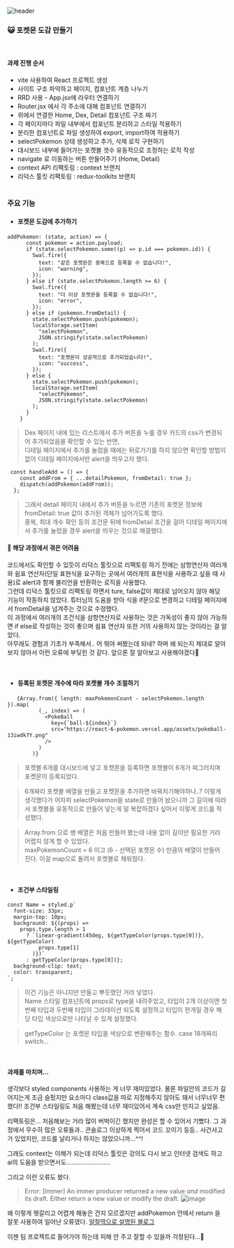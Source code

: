 ![header](https://capsule-render.vercel.app/api?type=waving&color=FF6161&section=header&height=250&text=나만의%20포켓몬%20도감&fontColor=FFFFFF&fontAlignY=40)

### 😺 포켓몬 도감 만들기
<br/>

#### 과제 진행 순서
- vite 사용하여 React 프로젝트 생성
- 사이트 구조 파악하고 페이지, 컴포넌트 계층 나누기
- RRD 사용 - App.jsx에 라우터 연결하기
- Router.jsx 에서 각 주소에 대해 컴포넌트 연결하기
- 위에서 연결한 Home, Dex, Detail 컴포넌트 구조 짜기
- 각 페이지마다 파일 내부에서 컴포넌트 분리하고 스타일 적용하기
- 분리한 컴포넌트로 파일 생성하여 export, import하여 적용하기
- selectPokemon 상태 생성하고 추가, 삭제 로직 구현하기
- 대시보드 내부에 들어가는 포켓볼 갯수 유동적으로 조정하는 로직 작성
- navigate 로 이동하는 버튼 만들어주기 (Home, Detail)
- context API 리팩토링 : context 브랜치
- 리덕스 툴킷 리팩토링 : redux-toolkits 브랜치
  <br/>
  <br/>
### 주요 기능
- #### 포켓몬 도감에 추가하기
```
addPokemon: (state, action) => {
      const pokemon = action.payload;
      if (state.selectPokemon.some((p) => p.id === pokemon.id)) {
        Swal.fire({
          text: "같은 포켓몬은 중복으로 등록할 수 없습니다!",
          icon: "warning",
        });
      } else if (state.selectPokemon.length >= 6) {
        Swal.fire({
          text: "더 이상 포켓몬을 등록할 수 없습니다!",
          icon: "error",
        });
      } else if (pokemon.fromDetail) {
        state.selectPokemon.push(pokemon);
        localStorage.setItem(
          "selectPokemon",
          JSON.stringify(state.selectPokemon)
        );
        Swal.fire({
          text: "포켓몬이 성공적으로 추가되었습니다!",
          icon: "success",
        });
      } else {
        state.selectPokemon.push(pokemon);
        localStorage.setItem(
          "selectPokemon",
          JSON.stringify(state.selectPokemon)
        );
      }
    }
```
> Dex 페이지 내에 있는 리스트에서 추가 버튼을 누를 경우 카드의 css가 변경되어 추가되었음을 확인할 수 있는 반면,<br/>
> 디테일 페이지에서 추가를 눌렀을 때에는 뒤로가기를 하지 않으면 확인할 방법이 없어 디테일 페이지에서만 alert을 띄우고자 했다.<br/>
```
 const handleAdd = () => {
    const addFrom = { ...detailPokemon, fromDetail: true };
    dispatch(addPokemon(addFrom));
  };
```
> 그래서 detail 페이지 내에서 추가 버튼을 누르면 기존의 포켓몬 정보에 fromDetail: true 값이 추가된 객체가 넘어가도록 했다.<br/>
> 중복, 최대 개수 확인 등의 조건문 뒤에 fromDetail 조건을 걸어 디테일 페이지에서 추가를 눌렀을 경우 alert을 띄우는 것으로 해결했다.

#### 🚨 해당 과정에서 겪은 어려움

코드에서도 확인할 수 있듯이 리덕스 툴킷으로 리팩토링 하기 전에는 삼항연산자 여러개와 쉼표 연산자(단일 표현식을 요구하는 곳에서 여러개의 표현식을 사용하고 싶을 때 사용)로 alert과 함께 불리언을 반환하는 로직을 사용했다. <br/>
그런데 리덕스 툴킷으로 리팩토링 하면서 ture, false값이 제대로 넘어오지 않아 해당 기능이 작동하지 않았다. 튜터님의 도움을 받아 식을 if문으로 변경하고 디테일 페이지에서 fromDetail을 넘겨주는 것으로 수정했다. <br/>
이 과정에서 여러개의 조건식을 삼항연산자로 사용하는 것은 가독성이 좋지 않아 가능하면 if else로 작성하는 것이 좋으며 쉼표 연산자 또한 거의 사용하지 않는 것이라는 걸 알았다. <br/>
아무래도 경험과 기초가 부족해서.. 어 뭐야 써봤는데 되네? 하며 왜 되는지 제대로 알아보지 않아서 이런 오류에 부딪힌 것 같다. 앞으론 잘 알아보고 사용해야겠다🥹

<br/>

- #### 등록된 포켓몬 개수에 따라 포켓볼 개수 조절하기
```
   {Array.from({ length: maxPokemonCount - selectPokemon.length }).map(
          (_, index) => (
            <PokeBall
              key={`ball-${index}`}
              src="https://react-6-pokemon.vercel.app/assets/pokeball-13iwdk7Y.png"
            />
          )
        )}
```
> 포켓볼 6개를 대시보드에 넣고 포켓몬을 등록하면 포켓볼이 6개가 찌그러지며 포켓몬이 등록되었다.<br/>

> 6개짜리 포켓볼 배열을 만들고 포켓몬을 추가하면 바꿔치기해야하나..? 이렇게 생각했다가 어차피 selectPokemon을 state로 만들어 놨으니까 그 길이에 따라서 포켓볼을 유동적으로 만들어 넣는게 덜 복잡하겠다 싶어서 이렇게 코드를 작성했다. <br/>

> Array.from 으로 쌩 배열은 처음 만들어 봤는데 내용 없이 길이만 필요한 거라 어렵지 않게 할 수 있었다.<br/>
> maxPokemonCount = 6 이고 (6 - 선택된 포켓몬 수) 만큼의 배열이 만들어 진다. 이걸 map으로 돌려서 포켓볼로 채워줬다.

<br/>

- #### 조건부 스타일링
```
const Name = styled.p`
  font-size: 33px;
  margin-top: 10px;
  background: ${(props) =>
    props.type.length > 1
      ? `linear-gradient(45deg, ${getTypeColor(props.type[0])}, ${getTypeColor(
          props.type[1]
        )})`
      : getTypeColor(props.type[0])};
  background-clip: text;
  color: transparent;
`;
```
> 이건 기능은 아니지만 만들고 뿌듯했던 거라 넣었다.<br/>
Name 스타일 컴포넌트에 props로 type을 내려주었고, 타입이 2개 이상이면 첫번째 타입과 두번째 타입이 그라데이션 되도록 설정하고 타입이 한개일 경우 해당 타입 색상으로만 나타날 수 있게 설정했다.

> getTypeColor 는 포켓몬 타입을 색상으로 변환해주는 함수. case 18개짜리 switch...

<br/>
 
#### 과제를 마치며...
생각보다 styled components 사용하는 게 너무 재미있었다. 물론 파일안의 코드가 길어지는게 조금 슬펐지만 요소마다 class값을 따로 지정해주지 않아도 돼서 너무너무 편했다!! 조건부 스타일링도 처음 해봤는데 너무 재미있어서 계속 css만 만지고 싶었음.

리팩토링은... 처음해보는 거라 많이 버벅이긴 했지만 완성은 할 수 있어서 기뻤다. 그 과정에서 무수히 많은 오류들과.. 콘솔로그 이상하게 찍어서 코드 꼬이기 등등.. 사건사고가 있었지만, 코드를 날리거나 하지는 않았으니까...^^!

그래도 context는 이해가 되는데 리덕스 툴킷은 강의도 다시 보고 인터넷 검색도 하고 ai의 도움을 받으면서도......................... 

그리고 이런 오류도 봤다.
> Error: [Immer] An immer producer returned a new value *and* modified its draft. Either return a new value *or* modify the draft.
> ![image](https://github.com/user-attachments/assets/d0ffdcb9-806f-4be5-9225-d6bd67008d8c)

왜 이렇게 헷갈리고 어렵게 해놓은 건지 모르겠지만 addPokemon 안에서 return 을 잘못 사용하여 일어난 오류였다. [알잘딱으로 설명된 블로그](https://velog.io/@ohy9205/redux-toolkit-Immer-An-immer-producer-returned-a-new-value-and-modified-its-draft.-Either-return-a-new-value-or-modify-the-draft)

이젠 팀 프로젝트로 들어가야 하는데 피해 안 주고 잘할 수 있을까 걱정된다...🥹
